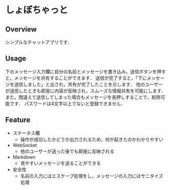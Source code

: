 
# しょぼちゃっと

## Overview
シンプルなチャットアプリです．

## Usage
下のメッセージ入力欄に自分の名前とメッセージを書き込み，送信ボタンを押すと，メッセージを共有することができます．
送信が完了すると，「下にメッセージを送信しました」と出され，共有が完了したことを示します．
他のユーザーが送信したときも即座に内容が反映され，スムーズな情報共有を可能にします．また，間違えて送信してしまった場合もメッセージを長押しすることで，削除可能です．
パスワードは4文字以上でないと登録できません．

## Feature
- ステータス欄
    - 操作が成功したかどうか出力されるため，何が起きたのかわかりやすい
- WebSocket
    - 他のユーザーが送った後でも即座に反映される
- Markdown
    - 見やすいメッセージを送ることができる
- 安全性
    - 名前の入力にはエスケープ処理をし，メッセージの入力にはサニタイズ処理

